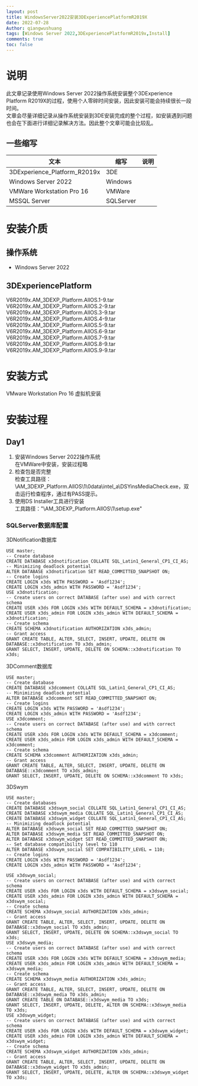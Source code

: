 ```yaml
---
layout: post
title: WindowsServer2022安装3DExperiencePlatformR2019X
date: 2022-07-28
Author: qiangwushuang 
tags: [Windows Server 2022,3DExperiencePlatformR2019x,Install]
comments: true
toc: false
---
```


# 说明
此文章记录使用Windows Server 2022操作系统安装整个3DExperience Platform R2019X的过程，使用个人零碎时间安装，因此安装可能会持续很长一段时间。  
文章会尽量详细记录从操作系统安装到3DE安装完成的整个过程，如安装遇到问题也会在下面进行详细记录解决方法。因此整个文章可能会比较乱。
## 一些缩写  
|文本|缩写|说明|
|-|-|-|
|3DExperience_Platform_R2019x|3DE||
|Windows Server 2022|Windows||
|VMWare Workstation Pro 16 |VMWare||
|MSSQL Server|SQLServer||

# 安装介质
## 操作系统  
* Windows Server 2022 
## 3DExperiencePlatform  
V6R2019x.AM_3DEXP_Platform.AllOS.1-9.tar  
V6R2019x.AM_3DEXP_Platform.AllOS.2-9.tar  
V6R2019x.AM_3DEXP_Platform.AllOS.3-9.tar  
V6R2019x.AM_3DEXP_Platform.AllOS.4-9.tar  
V6R2019x.AM_3DEXP_Platform.AllOS.5-9.tar  
V6R2019x.AM_3DEXP_Platform.AllOS.6-9.tar  
V6R2019x.AM_3DEXP_Platform.AllOS.7-9.tar  
V6R2019x.AM_3DEXP_Platform.AllOS.8-9.tar  
V6R2019x.AM_3DEXP_Platform.AllOS.9-9.tar  
# 安装方式
VMware Workstation Pro 16 虚拟机安装

# 安装过程
## Day1  

1. 安装Windows Server 2022操作系统  
在VMWare中安装，安装过程略
2. 检查包是否完整  
检查工具路径：\AM_3DEXP_Platform.AllOS\1\0data\intel_a\DSYinsMediaCheck.exe，双击运行检查程序，通过有PASS提示。
3. 使用DS Installer工具进行安装  
工具路径："\AM_3DEXP_Platform.AllOS\1\setup.exe"


### SQLServer数据库配置  
3DNotification数据库
```shell
USE master;
-- Create database
CREATE DATABASE x3dnotification COLLATE SQL_Latin1_General_CP1_CI_AS;
-- Minimizing deadlock potential
ALTER DATABASE x3dnotification SET READ_COMMITTED_SNAPSHOT ON;
-- Create logins
CREATE LOGIN x3ds WITH PASSWORD = 'Asdf1234';
CREATE LOGIN x3ds_admin WITH PASSWORD = 'Asdf1234';
USE x3dnotification;
-- Create users on correct DATABASE (after use) and with correct schema
CREATE USER x3ds FOR LOGIN x3ds WITH DEFAULT_SCHEMA = x3dnotification;
CREATE USER x3ds_admin FOR LOGIN x3ds_admin WITH DEFAULT_SCHEMA = x3dnotification;
-- Create schema
CREATE SCHEMA x3dnotification AUTHORIZATION x3ds_admin;
-- Grant access
GRANT CREATE TABLE, ALTER, SELECT, INSERT, UPDATE, DELETE ON DATABASE::x3dnotification TO x3ds_admin;
GRANT SELECT, INSERT, UPDATE, DELETE ON SCHEMA::x3dnotification TO x3ds;
```

3DComment数据库
```shell
USE master;
-- Create database
CREATE DATABASE x3dcomment COLLATE SQL_Latin1_General_CP1_CI_AS;
-- Minimizing deadlock potential
ALTER DATABASE x3dcomment SET READ_COMMITTED_SNAPSHOT ON;
-- Create logins
CREATE LOGIN x3ds WITH PASSWORD = 'Asdf1234';
CREATE LOGIN x3ds_admin WITH PASSWORD = 'Asdf1234';
USE x3dcomment;
-- Create users on correct DATABASE (after use) and with correct schema
CREATE USER x3ds FOR LOGIN x3ds WITH DEFAULT_SCHEMA = x3dcomment;
CREATE USER x3ds_admin FOR LOGIN x3ds_admin WITH DEFAULT_SCHEMA = x3dcomment;
-- Create schema
CREATE SCHEMA x3dcomment AUTHORIZATION x3ds_admin;
-- Grant access
GRANT CREATE TABLE, ALTER, SELECT, INSERT, UPDATE, DELETE ON DATABASE::x3dcomment TO x3ds_admin;
GRANT SELECT, INSERT, UPDATE, DELETE ON SCHEMA::x3dcomment TO x3ds;
```

3DSwym
```shell
USE master;
-- Create databases
CREATE DATABASE x3dswym_social COLLATE SQL_Latin1_General_CP1_CI_AS;
CREATE DATABASE x3dswym_media COLLATE SQL_Latin1_General_CP1_CI_AS;
CREATE DATABASE x3dswym_widget COLLATE SQL_Latin1_General_CP1_CI_AS;
-- Minimizing deadlock potential
ALTER DATABASE x3dswym_social SET READ_COMMITTED_SNAPSHOT ON;
ALTER DATABASE x3dswym_media SET READ_COMMITTED_SNAPSHOT ON;
ALTER DATABASE x3dswym_widget SET READ_COMMITTED_SNAPSHOT ON;
-- Set database compatibility level to 110
ALTER DATABASE x3dswym_social SET COMPATIBILITY_LEVEL = 110;
-- Create logins
CREATE LOGIN x3ds WITH PASSWORD = 'Asdf1234';
CREATE LOGIN x3ds_admin WITH PASSWORD = 'Asdf1234';

USE x3dswym_social;
-- Create users on correct DATABASE (after use) and with correct schema
CREATE USER x3ds FOR LOGIN x3ds WITH DEFAULT_SCHEMA = x3dswym_social;
CREATE USER x3ds_admin FOR LOGIN x3ds_admin WITH DEFAULT_SCHEMA = x3dswym_social;
-- Create schema
CREATE SCHEMA x3dswym_social AUTHORIZATION x3ds_admin;
-- Grant access
GRANT CREATE TABLE, ALTER, SELECT, INSERT, UPDATE, DELETE ON DATABASE::x3dswym_social TO x3ds_admin;
GRANT SELECT, INSERT, UPDATE, DELETE ON SCHEMA::x3dswym_social TO x3ds;
USE x3dswym_media;
-- Create users on correct DATABASE (after use) and with correct schema
CREATE USER x3ds FOR LOGIN x3ds WITH DEFAULT_SCHEMA = x3dswym_media;
CREATE USER x3ds_admin FOR LOGIN x3ds_admin WITH DEFAULT_SCHEMA = x3dswym_media;
-- Create schema
CREATE SCHEMA x3dswym_media AUTHORIZATION x3ds_admin;
-- Grant access
GRANT CREATE TABLE, ALTER, SELECT, INSERT, UPDATE, DELETE ON DATABASE::x3dswym_media TO x3ds_admin;
GRANT CREATE TABLE ON DATABASE::x3dswym_media TO x3ds;
GRANT SELECT, INSERT, UPDATE, DELETE, ALTER ON SCHEMA::x3dswym_media TO x3ds;
USE x3dswym_widget;
-- Create users on correct DATABASE (after use) and with correct schema
CREATE USER x3ds FOR LOGIN x3ds WITH DEFAULT_SCHEMA = x3dswym_widget;
CREATE USER x3ds_admin FOR LOGIN x3ds_admin WITH DEFAULT_SCHEMA = x3dswym_widget;
-- Create schema
CREATE SCHEMA x3dswym_widget AUTHORIZATION x3ds_admin;
-- Grant access
GRANT CREATE TABLE, ALTER, SELECT, INSERT, UPDATE, DELETE ON DATABASE::x3dswym_widget TO x3ds_admin;
GRANT SELECT, INSERT, UPDATE, DELETE, ALTER ON SCHEMA::x3dswym_widget TO x3ds;
```